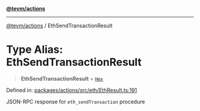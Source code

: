 [**@tevm/actions**](../README.md)

***

[@tevm/actions](../globals.md) / EthSendTransactionResult

# Type Alias: EthSendTransactionResult

> **EthSendTransactionResult** = [`Hex`](Hex.md)

Defined in: [packages/actions/src/eth/EthResult.ts:191](https://github.com/evmts/tevm-monorepo/blob/main/packages/actions/src/eth/EthResult.ts#L191)

JSON-RPC response for `eth_sendTransaction` procedure
